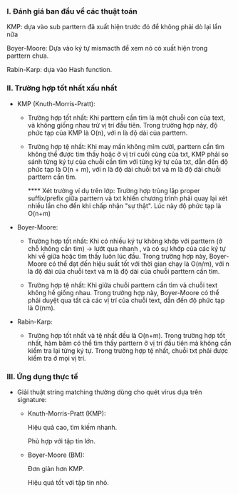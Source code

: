 ### I. Đánh giá ban đầu về các thuật toán

KMP: dựa vào sub parttern đã xuất hiện trước đó để không phải dò lại lần nữa

Boyer-Moore: Dựa vào ký tự mismacth để xem nó có xuất hiện trong parttern chưa. 

Rabin-Karp: dựa vào Hash function. 

### II. Trường hợp tốt nhất xấu nhất
- KMP (Knuth-Morris-Pratt):
  + Trường hợp tốt nhất: Khi parttern cần tìm là một chuỗi con của text, và không giống nhau trừ vị trí đầu tiên. Trong trường hợp này, độ phức tạp của KMP là O(n), với n là độ dài của parttern.
    
  + Trường hợp tệ nhất: Khi may mắn không mỉm cười, parttern cần tìm không thể được tìm thấy hoặc ở vị trí cuối cùng của txt, KMP phải so sánh từng ký tự của chuỗi cần tìm với từng ký tự của txt, dẫn đến độ phức tạp là O(n + m), với n là độ dài chuỗi txt và m là độ dài chuỗi parttern cần tìm.

    **** Xét trường ví dụ trên lớp: Trường hợp trùng lặp proper suffix/prefix giữa parttern và txt khiến chương trình phải quay lại xét nhiều lần cho đến khi chấp nhận "sự thật". Lúc này độ phức tạp là O(n+m)  

- Boyer-Moore:

  + Trường hợp tốt nhất: Khi có nhiều ký tự không khớp với parttern (ở chỗ không cần tìm) -> lướt qua nhanh , và có sự khớp của các ký tự khi về giữa hoặc tìm thấy luôn lúc đầu. Trong trường hợp này, Boyer-Moore có thể đạt đến hiệu suất tốt với thời gian chạy là O(n/m), với n là độ dài của chuỗi text và m là độ dài của chuỗi parttern cần tìm.

  + Trường hợp tệ nhất: Khi giữa chuỗi parttern cần tìm và chuỗi text không hề giống nhau. Trong trường hợp này, Boyer-Moore có thể phải duyệt qua tất cả các vị trí của chuỗi text, dẫn đến độ phức tạp là O(nm).

- Rabin-Karp:

  +  Trường hợp tốt nhất và tệ nhất đều là O(n+m). Trong trường hợp tốt nhất, hàm băm có thể tìm thấy parttern ở vị trí đầu tiên mà không cần kiểm tra lại từng ký tự. Trong trường hợp tệ nhất, chuỗi txt phải được kiểm tra ở mọi vị trí.

### III. Ứng dụng thực tế

- Giải thuật string matching thường dùng cho quét virus dựa trên signature:

    * Knuth-Morris-Pratt (KMP):

      Hiệu quả cao, tìm kiếm nhanh.
  
      Phù hợp với tập tin lớn.
  
    * Boyer-Moore (BM):

      Đơn giản hơn KMP.

      Hiệu quả tốt với tập tin nhỏ.
